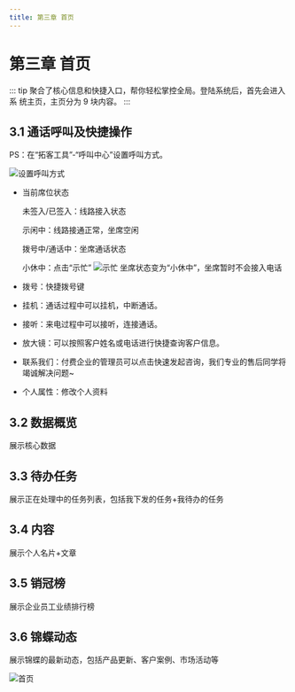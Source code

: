 ```yaml
---
title: 第三章 首页
---
```

# 第三章 首页
<ImageViewer />
::: tip
聚合了核心信息和快捷入口，帮你轻松掌控全局。登陆系统后，首先会进入系 统主页，主页分为 9 块内容。
:::

## 3.1 通话呼叫及快捷操作

PS：在“拓客工具”-“呼叫中心”设置呼叫方式。

![设置呼叫方式](/assets/media/manual-default-3.1-1.png)

- 当前席位状态

  未签入/已签入：线路接入状态

  示闲中：线路接通正常，坐席空闲

  拨号中/通话中：坐席通话状态

  小休中：点击“示忙” ![示忙](/assets/media/manual-default-3.1-2.png) 坐席状态变为“小休中”，坐席暂时不会接入电话

- 拨号：快捷拨号键
- 挂机：通话过程中可以挂机，中断通话。
- 接听：来电过程中可以接听，连接通话。
- 放大镜：可以按照客户姓名或电话进行快捷查询客户信息。
- 联系我们：付费企业的管理员可以点击快速发起咨询，我们专业的售后同学将竭诚解决问题~
- 个人属性：修改个人资料

## 3.2 数据概览
展示核心数据
## 3.3 待办任务
展示正在处理中的任务列表，包括我下发的任务+我待办的任务
## 3.4 内容
展示个人名片+文章
## 3.5 销冠榜
展示企业员工业绩排行榜
## 3.6 锦蝶动态
展示锦蝶的最新动态，包括产品更新、客户案例、市场活动等

![首页](/assets/media/manual-default-3.6.png)
